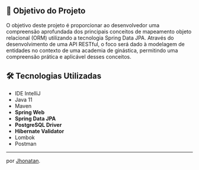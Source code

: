 
<h2>🎯 Objetivo do Projeto</h2>
<p>O objetivo deste projeto é proporcionar ao desenvolvedor uma compreensão aprofundada dos principais conceitos de mapeamento objeto relacional (ORM) utilizando a tecnologia Spring Data JPA. Através do desenvolvimento de uma API RESTful, o foco será dado à modelagem de entidades no contexto de uma academia de ginástica, permitindo uma compreensão prática e aplicável desses conceitos.

<h2>🛠 Tecnologias Utilizadas</h2>

<ul>
    <li>IDE IntelliJ</li>
    <li>Java 11</li>
    <li>Maven</li>
    <li><strong>Spring Web</strong></li>
    <li><strong>Spring Data JPA</strong></li>
    <li><strong>PostgreSQL Driver</strong></li>
    <li><strong>Hibernate Validator</strong></li>
    <li>Lombok</li>
    <li>Postman</li>
</ul>

---

por [Jhonatan](https://github.com/Jh0wjso "Jhonatan").

